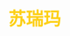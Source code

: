## <font color = #FDD017 face =kaiti size = 6>苏瑞玛</font>
<!--stackedit_data:
eyJoaXN0b3J5IjpbMTYxMjEyMTg2Ml19
-->